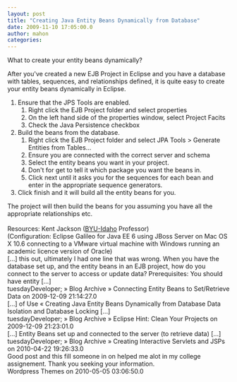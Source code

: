 ```yaml
---
layout: post
title: "Creating Java Entity Beans Dynamically from Database"
date: 2009-11-10 17:05:00.0
author: mahon
categories: 
---
```

What to create your entity beans dynamically?

After you've created a new EJB Project in Eclipse and you have a database with tables, sequences, and relationships defined, it is quite easy to create your entity beans dynamically in Eclipse.

<ol>
    <li>Ensure that the JPS Tools are enabled.
        <ol>
            <li>Right click the EJB Project folder and select properties</li>
            <li>On the left hand side of the properties window, select Project Facits</li>
            <li>Check the Java Persistence checkbox</li>
        </ol>
    </li>
    <li>Build the beans from the database.
        <ol>
            <li>Right click the EJB Project folder and select JPA Tools > Generate Entities from Tables...</li>
            <li>Ensure you are connected with the correct server and schema</li>
            <li>Select the entity beans you want in your project.</li>
            <li>Don't for get to tell it which package you want the beans in.</li>
            <li>Click next until it asks you for the sequences for each bean and enter in the appropriate sequence generators.</li>
        </ol>
    </li>
    <li>Click finish and it will build all the entity beans for you.</li>
</ol>

<div>The project will then build the beans for you assuming you have all the appropriate relationships etc.</div><div><br /></div><div>Resources: Kent Jackson (<a href="http://www.byui.edu/">BYU-Idaho</a> Professor)</div><div>(Configuration: Eclipse Galileo for Java EE 6 using JBoss Server on Mac OS X 10.6 connecting to a VMware virtual machine with Windows running an academic licence version of Oracle)</div>

<div class='archived comments'>

<div class='comment'>[...] this out, ultimately I had one line that was wrong. When you have the database set up, and the entity beans in an EJB project, how do you connect to the server to access or update data? Prerequisites: You should have entity [...]  <div class='by'>tuesdayDeveloper; &raquo; Blog Archive &raquo; Connecting Entity Beans to Set/Retrieve Data on 2009-12-09 21:14:27.0  </div></div>
<div class='comment'>[...] of Use      &laquo; Creating Java Entity Beans Dynamically from Database Data Isolation and Database Locking [...]  <div class='by'>tuesdayDeveloper; &raquo; Blog Archive &raquo; Eclipse Hint: Clean Your Projects on 2009-12-09 21:23:01.0  </div></div>
<div class='comment'>[...] Entity Beans set up and connected to the server (to retrieve data) [...]  <div class='by'>tuesdayDeveloper; &raquo; Blog Archive &raquo; Creating Interactive Servlets and JSPs on 2010-04-22 19:26:33.0  </div></div>
<div class='comment'>Good post and this fill someone in on helped me alot in my college assignement. Thank you seeking your information.  <div class='by'>Wordpress Themes on 2010-05-05 03:06:50.0  </div></div>
</div>